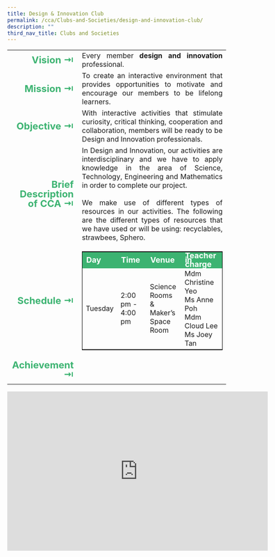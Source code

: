 ```yaml
---
title: Design & Innovation Club
permalink: /cca/Clubs-and-Societies/design-and-innovation-club/
description: ""
third_nav_title: Clubs and Societies
---
```

<table>
	<tr><td width=70 style="line-height:1; font-weight:bold; font-size: 22px; color:mediumseagreen; border:0px solid black; text-align:right">Vision &#8677;</td>
		<td style="text-align:justify">Every member <b>design and innovation</b> professional.</td>
	</tr>
	<tr><td style="line-height:1; font-weight:bold; font-size: 22px; color:mediumseagreen; border:0px solid black; text-align:right">Mission &#8677;</td>
		<td style="text-align:justify">To create an interactive environment that provides opportunities to motivate and encourage our members to be lifelong learners.</td>
	</tr>
	<tr><td style="line-height:1; font-weight:bold; font-size: 22px; color:mediumseagreen; border:0px solid black; text-align:right">Objective &#8677;</td>
		<td style="text-align:justify">With interactive activities that stimulate curiosity, critical thinking, cooperation and collaboration, members will be ready to be Design and Innovation professionals.</td>
	</tr>
		<tr><td style="line-height:1; font-weight:bold; font-size: 22px; color:mediumseagreen; border:0px solid black; text-align:right">Brief Description of CCA &#8677;</td>
		<td style="text-align:justify"><div>In Design and Innovation, our activities are interdisciplinary and we have to apply knowledge in the area of Science, Technology, Engineering and Mathematics in order to complete our project.</div><br>
<div style="text-align:justify">We make use of different types of resources in our activities. The following are the different types of resources that we have used or will be using: recyclables, strawbees, Sphero.</div></td>
	</tr>
	<tr><td style="line-height:1; font-weight:bold; font-size: 22px; color:mediumseagreen; border:0px solid black; text-align:right">Schedule &#8677;</td>
		<td style="text-align:justify">
			<table style="border:1px solid black">
		<tbody>
			<tr style="line-height:10px; font-weight: bold; background-color:mediumseagreen; font-size:18px;color:white"><td>Day</td><td>Time</td><td>Venue</td><td>Teacher in charge</td></tr>
			<tr><td>Tuesday</td><td>2:00 pm - 4:00 pm</td><td>Science Rooms <br>& Maker’s Space <br>Room</td><td>Mdm Christine Yeo<br>Ms Anne Poh<br>Mdm Cloud Lee<br>Ms Joey Tan</td></tr>
		</tbody>
	</table>
		</td>
	</tr>
		<tr><td style="line-height:1; font-weight:bold; font-size: 22px; color:mediumseagreen; border:0px solid black; text-align:right">Achievement &#8677;</td>
		<td style="text-align:justify"></td>
	</tr>
	<tr><td></td></tr>
</table>

<center><iframe allowfullscreen="true" height="366" width="600" frameborder="0" src="https://docs.google.com/presentation/d/e/2PACX-1vTCD7dH0ElbbiPV79L1TeIR7RCjSLCwVUMLQ8rfIs0kw6BTDw6YavaAilCM8lNLKcgvYx6ePGs5rsMM/embed?start=false&amp;loop=false&amp;delayms=3000"></iframe></center>